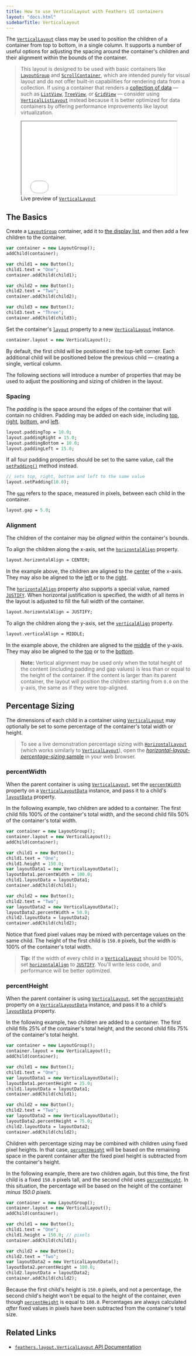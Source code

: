 ```yaml
---
title: How to use VerticalLayout with Feathers UI containers
layout: "docs.html"
sidebarTitle: VerticalLayout
---
```


The [`VerticalLayout`](https://api.feathersui.com/current/feathers/layout/VerticalLayout.html) class may be used to position the children of a container from top to bottom, in a single column. It supports a number of useful options for adjusting the spacing around the container's children and their alignment within the bounds of the container.

> This layout is designed to be used with basic containers like [`LayoutGroup`](./layout-group.md) and [`ScrollContainer`](./scroll-container.md), which are intended purely for visual layout and do not offer built-in capabilities for rendering data from a collection. If using a container that renders a [collection of data](./data-collections.md) — such as [`ListView`](./list-view.md), [`TreeView`](./tree-view.md), or [`GridView`](./grid-view.md) — consider using [`VerticalListLayout`](./vertical-list-layout.md) instead because it is better optimized for data containers by offering performance improvements like layout virtualization.

<figure>
<iframe src="/learn/haxe-openfl/samples/vertical-layout.html" width="100%" height="200"></iframe>
<figcaption>Live preview of <a href="https://api.feathersui.com/current/feathers/layout/VerticalLayout.html"><code>VerticalLayout</code></a></figcaption>
</figure>

## The Basics

Create a [`LayoutGroup`](./layout-group.md) container, add it to [the display list](https://books.openfl.org/openfl-developers-guide/display-programming/basics-of-display-programming.html), and then add a few children to the container.

```haxe
var container = new LayoutGroup();
addChild(container);

var child1 = new Button();
child1.text = "One";
container.addChild(child1);

var child2 = new Button();
child2.text = "Two";
container.addChild(child2);

var child3 = new Button();
child3.text = "Three";
container.addChild(child3);
```

Set the container's [`layout`](https://api.feathersui.com/current/feathers/layout/feathers/controls/LayoutGroup.html#layout) property to a new [`VerticalLayout`](https://api.feathersui.com/current/feathers/layout/VerticalLayout.html) instance.

```haxe
container.layout = new VerticalLayout();
```

By default, the first child will be positioned in the top-left corner. Each additional child will be positioned below the previous child — creating a single, vertical column.

The following sections will introduce a number of properties that may be used to adjust the positioning and sizing of children in the layout.

### Spacing

The _padding_ is the space around the edges of the container that will contain no children. Padding may be added on each side, including [top](https://api.feathersui.com/current/feathers/layout/VerticalLayout.html#paddingTop), [right](https://api.feathersui.com/current/feathers/layout/VerticalLayout.html#paddingRight), [bottom](https://api.feathersui.com/current/feathers/layout/VerticalLayout.html#paddingBottom), and [left](https://api.feathersui.com/current/feathers/layout/VerticalLayout.html#paddingLeft).

```haxe
layout.paddingTop = 10.0;
layout.paddingRight = 15.0;
layout.paddingBottom = 10.0;
layout.paddingLeft = 15.0;
```

If all four padding properties should be set to the same value, call the [`setPadding()`](https://api.feathersui.com/current/feathers/layout/VerticalLayout.html#setPadding) method instead.

```haxe
// sets top, right, bottom and left to the same value
layout.setPadding(10.0);
```

The [`gap`](https://api.feathersui.com/current/feathers/layout/VerticalLayout.html#gap) refers to the space, measured in pixels, between each child in the container.

```haxe
layout.gap = 5.0;
```

### Alignment

The children of the container may be _aligned_ within the container's bounds.

To align the children along the x-axis, set the [`horizontalAlign`](https://api.feathersui.com/current/feathers/layout/VerticalLayout.html#horizontalAlign) property.

```haxe
layout.horizontalAlign = CENTER;
```

In the example above, the children are aligned to the [center](https://api.feathersui.com/current/feathers/layout/HorizontalAlign.html#CENTER) of the x-axis. They may also be aligned to the [left](https://api.feathersui.com/current/feathers/layout/HorizontalAlign.html#LEFT) or to the [right](https://api.feathersui.com/current/feathers/layout/HorizontalAlign.html#RIGHT).

The [`horizontalAlign`](https://api.feathersui.com/current/feathers/layout/VerticalLayout.html#horizontalAlign) property also supports a special value, named [`JUSTIFY`](https://api.feathersui.com/current/feathers/layout/HorizontalAlign.html#JUSTIFY). When horizontal justification is specified, the width of all items in the layout is adjusted to fill the full width of the container.

```haxe
layout.horizontalAlign = JUSTIFY;
```

To align the children along the y-axis, set the [`verticalAlign`](https://api.feathersui.com/current/feathers/layout/VerticalLayout.html#verticalAlign) property.

```haxe
layout.verticalAlign = MIDDLE;
```

In the example above, the children are aligned to the [middle](https://api.feathersui.com/current/feathers/layout/VerticalAlign.html#MIDDLE) of the y-axis. They may also be aligned to the [top](https://api.feathersui.com/current/feathers/layout/VerticalAlign.html#TOP) or to the [bottom](https://api.feathersui.com/current/feathers/layout/VerticalAlign.html#BOTTOM).

> **Note:** Vertical alignment may be used only when the total height of the content (including padding and gap values) is less than or equal to the height of the container. If the content is larger than its parent container, the layout will position the children starting from `0.0` on the y-axis, the same as if they were top-aligned.

## Percentage Sizing

The dimensions of each child in a container using [`VerticalLayout`](https://api.feathersui.com/current/feathers/layout/VerticalLayout.html) may optionally be set to some percentage of the container's total width or height.

> To see a live demonstration percentage sizing with [`HorizontalLayout`](https://api.feathersui.com/current/feathers/layout/HorizontalLayout.html) (which works similarly to [`VerticalLayout`](https://api.feathersui.com/current/feathers/layout/VerticalLayout.html)), open the [_horizontal-layout-percentage-sizing_ sample](https://feathersui.com/samples/haxe-openfl/horizontal-layout-percentage-sizing/) in your web browser.

### percentWidth

When the parent container is using [`VerticalLayout`](https://api.feathersui.com/current/feathers/layout/VerticalLayout.html), set the [`percentWidth`](https://api.feathersui.com/current/feathers/layout/VerticalLayoutData.html#percentWidth) property on a [`VerticalLayoutData`](https://api.feathersui.com/current/feathers/layout/VerticalLayoutData.html) instance, and pass it to a child's [`layoutData`](https://api.feathersui.com/current/feathers/layout/ILayoutObject.html#layoutData) property.

In the following example, two children are added to a container. The first child fills 100% of the container's total width, and the second child fills 50% of the container's total width.

```haxe
var container = new LayoutGroup();
container.layout = new VerticalLayout();
addChild(container);

var child1 = new Button();
child1.text = "One";
child1.height = 150.0;
var layoutData1 = new VerticalLayoutData();
layoutData1.percentWidth = 100.0;
child1.layoutData = layoutData1;
container.addChild(child1);

var child2 = new Button();
child2.text = "Two";
var layoutData2 = new VerticalLayoutData();
layoutData2.percentWidth = 50.0;
child2.layoutData = layoutData2;
container.addChild(child2);
```

Notice that fixed pixel values may be mixed with percentage values on the same child. The height of the first child is `150.0` pixels, but the width is 100% of the container's total width.

> **Tip:** If the width of every child in a [`VerticalLayout`](https://api.feathersui.com/current/feathers/layout/VerticalLayout.html) should be 100%, set [`horizontalAlign`](https://api.feathersui.com/current/feathers/layout/VerticalLayout.html#horizontalAlign) to [`JUSTIFY`](https://api.feathersui.com/current/feathers/layout/HorizontalAlign.html#JUSTIFY). You'll write less code, and performance will be better optimized.

### percentHeight

When the parent container is using [`VerticalLayout`](https://api.feathersui.com/current/feathers/layout/VerticalLayout.html), set the [`percentHeight`](https://api.feathersui.com/current/feathers/layout/VerticalLayoutData.html#percentHeight) property on a [`VerticalLayoutData`](https://api.feathersui.com/current/feathers/layout/VerticalLayoutData.html) instance, and pass it to a child's [`layoutData`](https://api.feathersui.com/current/feathers/layout/ILayoutObject.html#layoutData) property.

In the following example, two children are added to a container. The first child fills 25% of the container's total height, and the second child fills 75% of the container's total height.

```haxe
var container = new LayoutGroup();
container.layout = new VerticalLayout();
addChild(container);

var child1 = new Button();
child1.text = "One";
var layoutData1 = new VerticalLayoutData();
layoutData1.percentHeight = 25.0;
child1.layoutData = layoutData1;
container.addChild(child1);

var child2 = new Button();
child2.text = "Two";
var layoutData2 = new VerticalLayoutData();
layoutData2.percentHeight = 75.0;
child2.layoutData = layoutData2;
container.addChild(child2);
```

Children with percentage sizing may be combined with children using fixed pixel heights. In that case, [`percentHeight`](https://api.feathersui.com/current/feathers/layout/VerticalLayoutData.html#percentHeight) will be based on the remaining space in the parent container after the fixed pixel height is subtracted from the container's height.

In the following example, there are two children again, but this time, the first child is a fixed `150.0` pixels tall, and the second child uses [`percentHeight`](https://api.feathersui.com/current/feathers/layout/VerticalLayoutData.html#percentHeight). In this situation, the percentage will be based on the height of the container _minus 150.0 pixels_.

```haxe
var container = new LayoutGroup();
container.layout = new VerticalLayout();
addChild(container);

var child1 = new Button();
child1.text = "One";
child1.height = 150.0; // pixels
container.addChild(child1);

var child2 = new Button();
child2.text = "Two";
var layoutData2 = new VerticalLayoutData();
layoutData2.percentHeight = 100.0;
child2.layoutData = layoutData2;
container.addChild(child2);
```

Because the first child's height is `150.0` pixels, and not a percentage, the second child's height won't be equal to the height of the container, even though [`percentHeight`](https://api.feathersui.com/current/feathers/layout/VerticalLayoutData.html#percentHeight) is equal to `100.0`. Percentages are always calculated _after_ fixed values in pixels have been subtracted from the container's total size.

## Related Links

- [`feathers.layout.VerticalLayout` API Documentation](https://api.feathersui.com/current/feathers/layout/VerticalLayout.html)
